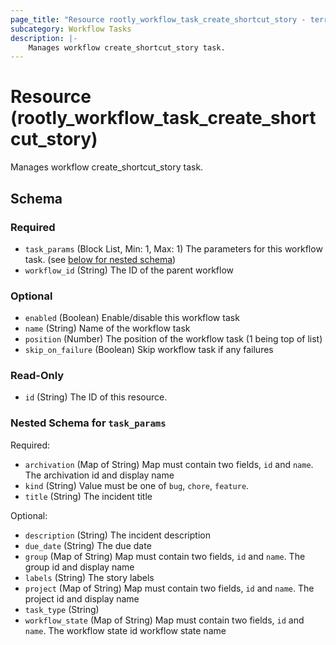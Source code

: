 ```yaml
---
page_title: "Resource rootly_workflow_task_create_shortcut_story - terraform-provider-rootly"
subcategory: Workflow Tasks
description: |-
    Manages workflow create_shortcut_story task.
---
```


# Resource (rootly_workflow_task_create_shortcut_story)

Manages workflow create_shortcut_story task.



<!-- schema generated by tfplugindocs -->
## Schema

### Required

- `task_params` (Block List, Min: 1, Max: 1) The parameters for this workflow task. (see [below for nested schema](#nestedblock--task_params))
- `workflow_id` (String) The ID of the parent workflow

### Optional

- `enabled` (Boolean) Enable/disable this workflow task
- `name` (String) Name of the workflow task
- `position` (Number) The position of the workflow task (1 being top of list)
- `skip_on_failure` (Boolean) Skip workflow task if any failures

### Read-Only

- `id` (String) The ID of this resource.

<a id="nestedblock--task_params"></a>
### Nested Schema for `task_params`

Required:

- `archivation` (Map of String) Map must contain two fields, `id` and `name`. The archivation id and display name
- `kind` (String) Value must be one of `bug`, `chore`, `feature`.
- `title` (String) The incident title

Optional:

- `description` (String) The incident description
- `due_date` (String) The due date
- `group` (Map of String) Map must contain two fields, `id` and `name`. The group id and display name
- `labels` (String) The story labels
- `project` (Map of String) Map must contain two fields, `id` and `name`. The project id and display name
- `task_type` (String)
- `workflow_state` (Map of String) Map must contain two fields, `id` and `name`. The workflow state id workflow state name
